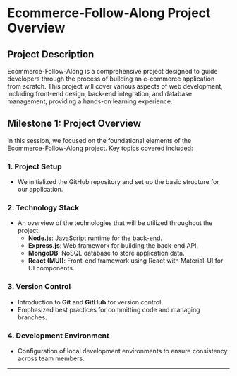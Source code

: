 # Ecommerce-Follow-Along Project Overview

## Project Description
Ecommerce-Follow-Along is a comprehensive project designed to guide developers through the process of building an e-commerce application from scratch. This project will cover various aspects of web development, including front-end design, back-end integration, and database management, providing a hands-on learning experience.

## Milestone 1: Project Overview

In this session, we focused on the foundational elements of the Ecommerce-Follow-Along project. Key topics covered included:

### 1. **Project Setup**
   - We initialized the GitHub repository and set up the basic structure for our application.

### 2. **Technology Stack**
   - An overview of the technologies that will be utilized throughout the project:
     - **Node.js**: JavaScript runtime for the back-end.
     - **Express.js**: Web framework for building the back-end API.
     - **MongoDB**: NoSQL database to store application data.
     - **React (MUI)**: Front-end framework using React with Material-UI for UI components.

### 3. **Version Control**
   - Introduction to **Git** and **GitHub** for version control.
   - Emphasized best practices for committing code and managing branches.

### 4. **Development Environment**
   - Configuration of local development environments to ensure consistency across team members.

---

